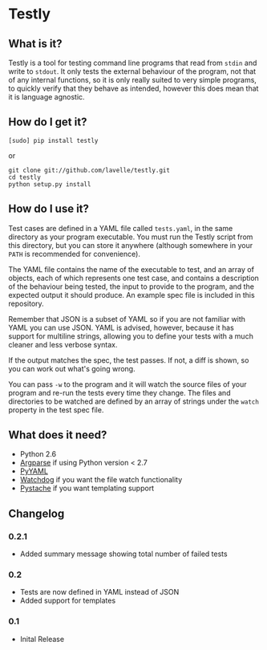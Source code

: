 # Testly

## What is it?
Testly is a tool for testing command line programs that read from `stdin` and write to `stdout`. It only tests the external behaviour of the program, not that of any internal functions, so it is only really suited to very simple programs, to quickly verify that they behave as intended, however this does mean that it is language agnostic.

## How do I get it?
`[sudo] pip install testly`

or

```
git clone git://github.com/lavelle/testly.git
cd testly
python setup.py install
```

## How do I use it?
Test cases are defined in a YAML file called `tests.yaml`, in the same directory as your program executable. You must run the Testly script from this directory, but you can store it anywhere (although somewhere in your `PATH` is recommended for convenience).

The YAML file contains the name of the executable to test, and an array of objects, each of which represents one test case, and contains a description of the behaviour being tested, the input to provide to the program, and the expected output it should produce. An example spec file is included in this repository.

Remember that JSON is a subset of YAML so if you are not familiar with YAML you can use JSON. YAML is advised, however, because it has support for multiline strings, allowing you to define your tests with a much cleaner and less verbose syntax.

If the output matches the spec, the test passes. If not, a diff is shown, so you can work out what's going wrong.

You can pass `-w` to the program and it will watch the source files of your program and re-run the tests every time they change. The files and directories to be watched are defined by an array of strings under the `watch` property in the test spec file.

## What does it need?
- Python 2.6
- [Argparse](http://pypi.python.org/pypi/argparse) if using Python version < 2.7
- [PyYAML](http://pypi.python.org/pypi/PyYAML)
- [Watchdog](https://github.com/gorakhargosh/watchdog) if you want the file watch functionality
- [Pystache](https://github.com/defunkt/pystache) if you want templating support

## Changelog

### 0.2.1
- Added summary message showing total number of failed tests

### 0.2
- Tests are now defined in YAML instead of JSON
- Added support for templates

### 0.1
- Inital Release
